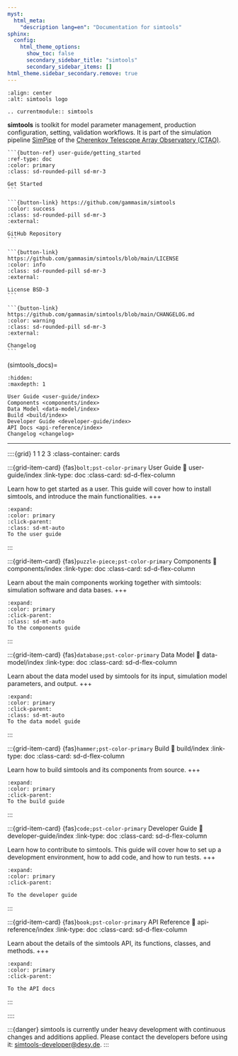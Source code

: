 ```yaml
---
myst:
  html_meta:
    "description lang=en": "Documentation for simtools"
sphinx:
  config:
    html_theme_options:
      show_toc: false
      secondary_sidebar_title: "simtools"
      secondary_sidebar_items: []
html_theme.sidebar_secondary.remove: true
---
```


```{image} ../_static/simtools_logo.png
:align: center
:alt: simtools logo
```

```{eval-rst}
.. currentmodule:: simtools
```

**simtools** is toolkit for model parameter management, production configuration, setting, validation workflows.
It is part of the simulation pipeline [SimPipe](http://cta-computing.gitlab-pages.cta-observatory.org/dpps/simpipe/simpipe/latest/) of the [Cherenkov Telescope Array Observatory (CTAO)](https://www.cta-observatory.org/).

````{div} sd-d-flex-row
```{button-ref} user-guide/getting_started
:ref-type: doc
:color: primary
:class: sd-rounded-pill sd-mr-3

Get Started
```

```{button-link} https://github.com/gammasim/simtools
:color: success
:class: sd-rounded-pill sd-mr-3
:external:

GitHub Repository
```

```{button-link} https://github.com/gammasim/simtools/blob/main/LICENSE
:color: info
:class: sd-rounded-pill sd-mr-3
:external:

License BSD-3
```

```{button-link} https://github.com/gammasim/simtools/blob/main/CHANGELOG.md
:color: warning
:class: sd-rounded-pill sd-mr-3
:external:

Changelog
```
````

(simtools_docs)=

```{toctree}
:hidden:
:maxdepth: 1

User Guide <user-guide/index>
Components <components/index>
Data Model <data-model/index>
Build <build/index>
Developer Guide <developer-guide/index>
API Docs <api-reference/index>
Changelog <changelog>
```

---

::::{grid} 1 1 2 3
:class-container: cards

:::{grid-item-card} {fas}`bolt;pst-color-primary` User Guide
:link: user-guide/index
:link-type: doc
:class-card: sd-d-flex-column

Learn how to get started as a user.
This guide will cover how to install simtools,
and introduce the main functionalities.
+++

```{button-ref} user-guide/index
:expand:
:color: primary
:click-parent:
:class: sd-mt-auto
To the user guide
```
:::

:::{grid-item-card} {fas}`puzzle-piece;pst-color-primary` Components
:link: components/index
:link-type: doc
:class-card: sd-d-flex-column

Learn about the main components working together with simtools:
simulation software and data bases.
+++

```{button-ref} components/index
:expand:
:color: primary
:click-parent:
:class: sd-mt-auto
To the components guide
```
:::

:::{grid-item-card} {fas}`database;pst-color-primary` Data Model
:link: data-model/index
:link-type: doc
:class-card: sd-d-flex-column

Learn about the data model used by simtools for its input,
simulation model parameters, and output.
+++

```{button-ref} data-model/index
:expand:
:color: primary
:click-parent:
:class: sd-mt-auto
To the data model guide
```
:::

:::{grid-item-card} {fas}`hammer;pst-color-primary` Build
:link: build/index
:link-type: doc
:class-card: sd-d-flex-column

Learn how to build simtools and its components from source.
+++
```{button-ref} build/index
:expand:
:color: primary
:click-parent:
To the build guide
```
:::

:::{grid-item-card} {fas}`code;pst-color-primary` Developer Guide
:link: developer-guide/index
:link-type: doc
:class-card: sd-d-flex-column

Learn how to contribute to simtools.
This guide will cover how to set up a development environment,
how to add code, and how to run tests.
+++
```{button-ref} developer-guide/index
:expand:
:color: primary
:click-parent:

To the developer guide
```
:::

:::{grid-item-card} {fas}`book;pst-color-primary` API Reference
:link: api-reference/index
:link-type: doc
:class-card: sd-d-flex-column

Learn about the details of the simtools API, its functions,
classes, and methods.
+++
```{button-ref} api-reference/index
:expand:
:color: primary
:click-parent:

To the API docs
```
:::

::::

:::{danger} simtools is currently under heavy development with continuous changes and additions applied. Please contact the developers before using it: simtools-developer@desy.de.
:::

